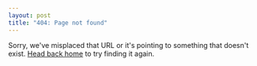 ```yaml
---
layout: post
title: "404: Page not found"
---
```


Sorry, we've misplaced that URL or it's pointing to something that doesn't exist. <a href="{{ site.baseurl }}/">Head back home</a> to try finding it again.

